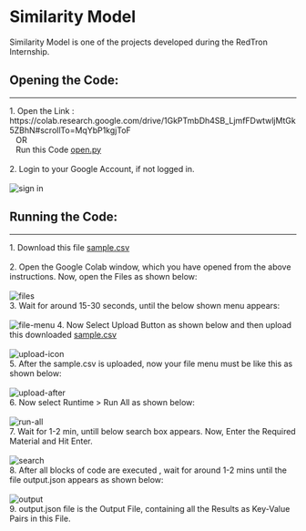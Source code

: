 # Similarity Model
Similarity Model is one of the projects developed during the RedTron Internship.

## Opening the Code:
<hr/>
1. Open the Link : https://colab.research.google.com/drive/1GkPTmbDh4SB_LjmfFDwtwljMtGk5ZBhN#scrollTo=MqYbP1kgjToF
     <br/> &ensp; OR <br/>
   &ensp; Run this Code <a href='open.py' target='_blank'>open.py</a> <br/>
<br/>
2. Login to your Google Account, if not logged in. <br/> <br/>
 <img src='https://user-images.githubusercontent.com/104615876/224542626-a3e63f3a-6abe-4d7d-abd8-cbc74f8de434.jpg' alt ='sign in' />

## Running the Code:
<hr/>
1. Download this file <a href='https://drive.google.com/file/d/1D3Q-j7NJc0Sswszwwp91hbBOoAjOVK-R/view?usp=sharing' target='_blank'>sample.csv</a> 
<br/> <br/>
2. Open the Google Colab window, which you have opened from the above instructions. Now, open the Files as shown below: <br/> <br/>
<img alt='files' src='https://user-images.githubusercontent.com/104615876/224544328-a6b9b1b6-a4be-4d53-845b-f96ad27abb0b.jpg' />
<br/>
3. Wait for around 15-30 seconds, until the below shown menu appears: <br/> <br/>
<img alt='file-menu' src='https://user-images.githubusercontent.com/104615876/224544526-4b038573-4034-465c-b55c-1315f11ef7df.jpg' />
4. Now Select Upload Button as shown below and then upload this downloaded <a href='https://drive.google.com/file/d/1D3Q-j7NJc0Sswszwwp91hbBOoAjOVK-R/view?usp=sharing' target='_blank'>sample.csv</a> <br/><br/>
<img alt='upload-icon' src='https://user-images.githubusercontent.com/104615876/224544797-63b70fd7-21f0-4dfc-993c-54f3f9c22ba7.jpg' /> <br/>
5. After the sample.csv is uploaded, now your file menu must be like this as shown below: <br/> <br/>
<img alt='upload-after' src='https://user-images.githubusercontent.com/104615876/224545028-555270a1-a273-4309-92eb-04e1ecbc1b4d.jpg' /> <br/>
6. Now select Runtime > Run All as shown below: <br/> <br/>
<img alt='run-all' src='https://user-images.githubusercontent.com/104615876/224545266-e013aebe-b1ad-40a1-a6a4-225d20ed118b.jpg' /> <br/>
7. Wait for 1-2 min, untill below search box appears. Now, Enter the Required Material and Hit Enter. <br/> <br/>
<img alt='search' src='https://user-images.githubusercontent.com/104615876/224545554-4be3e2a9-16a4-44ef-a219-00e7279b6acd.jpg' /> <br/>
8. After all blocks of code are executed , wait for around 1-2 mins until the file output.json appears as shown below: <br/> <br/>
<img alt='output' src='https://user-images.githubusercontent.com/104615876/224545842-1c04fc07-1800-4e50-8229-d96a7f323b69.jpg' /> <br/>
9. output.json file is the Output File, containing all the Results as Key-Value Pairs in this File.
